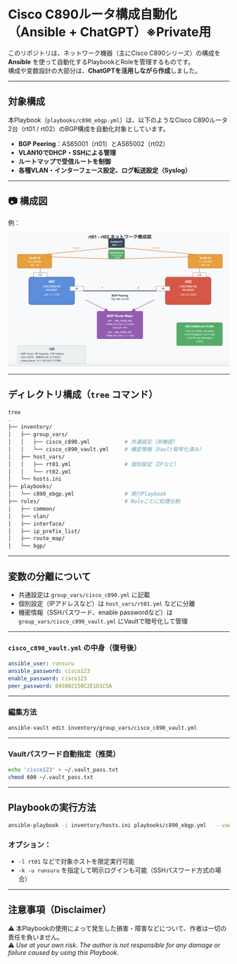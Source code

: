 # Cisco C890ルータ構成自動化（Ansible + ChatGPT）※Private用

このリポジトリは、ネットワーク機器（主にCisco C890シリーズ）の構成を **Ansible** を使って自動化するPlaybookとRoleを管理するものです。  
構成や変数設計の大部分は、**ChatGPTを活用しながら作成**しました。

---

## 対象構成

本Playbook（`playbooks/c890_ebgp.yml`）は、以下のようなCisco C890ルータ2台（rt01 / rt02）のBGP構成を自動化対象としています。

- **BGP Peering**：AS65001（rt01）とAS65002（rt02）  
- **VLAN10でDHCP・SSHによる管理**  
- **ルートマップで受信ルートを制御**  
- **各種VLAN・インターフェース設定、ログ転送設定（Syslog）**

---

## 📷 構成図

例：

![rt01 - rt02 ネットワーク構成図](docs/rt01_rt02_network.png)

---

## ディレクトリ構成（`tree` コマンド）

```bash
tree
.
├── inventory/
│   ├── group_vars/
│   │   ├── cisco_c890.yml           # 共通設定（非機密）
│   │   └── cisco_c890_vault.yml     # 機密情報（Vault暗号化済み）
│   ├── host_vars/
│   │   ├── rt01.yml                 # 個別設定（IPなど）
│   │   └── rt02.yml
│   └── hosts.ini
├── playbooks/
│   └── c890_ebgp.yml                # 実行Playbook
├── roles/                           # Roleごとに処理分割
│   ├── common/
│   ├── vlan/
│   ├── interface/
│   ├── ip_prefix_list/
│   ├── route_map/
│   └── bgp/
```

---

## 変数の分離について

- 共通設定は `group_vars/cisco_c890.yml` に記載  
- 個別設定（IPアドレスなど）は `host_vars/rt01.yml` などに分離  
- 機密情報（SSHパスワード、enable passwordなど）は `group_vars/cisco_c890_vault.yml` にVaultで暗号化して管理

---

### `cisco_c890_vault.yml` の中身（復号後）

```yaml
ansible_user: runsuru
ansible_password: cisco123
enable_password: cisco123
peer_password: 045802150C2E1D1C5A
```

---

### 編集方法

```bash
ansible-vault edit inventory/group_vars/cisco_c890_vault.yml
```

---

### Vaultパスワード自動指定（推奨）

```bash
echo 'cisco123' > ~/.vault_pass.txt
chmod 600 ~/.vault_pass.txt
```

---

## Playbookの実行方法

```bash
ansible-playbook -i inventory/hosts.ini playbooks/c890_ebgp.yml   --vault-password-file ~/.vault_pass.txt
```

### オプション：

- `-l rt01` などで対象ホストを限定実行可能  
- `-k -u runsuru` を指定して明示ログインも可能（SSHパスワード方式の場合）

---

## 注意事項（Disclaimer）

⚠️ 本Playbookの使用によって発生した損害・障害などについて、作者は一切の責任を負いません。  
⚠️ *Use at your own risk. The author is not responsible for any damage or failure caused by using this Playbook.*

